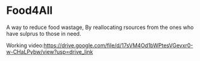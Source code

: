 # Food4All

A way to reduce food wastage, By reallocating rsources from the ones who have sulprus to those in need.

Working video:https://drive.google.com/file/d/17sVM4Od1bWPtesVGevxr0-w-CHaLPybw/view?usp=drive_link
